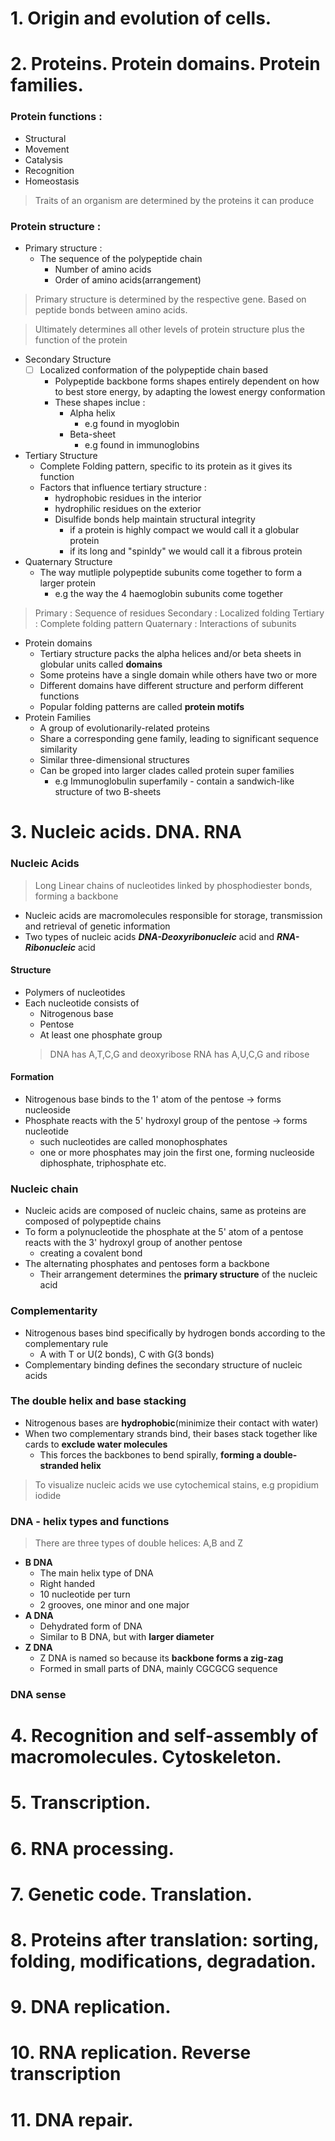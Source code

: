 # 1. Origin and evolution of cells.

# 2. Proteins. Protein domains. Protein families. 

### Protein functions :<br>
* Structural 
* Movement
* Catalysis
* Recognition
* Homeostasis
> Traits of an organism are determined by the proteins it can produce
### Protein structure :

* Primary structure :
    * The sequence of the polypeptide chain
        * Number of amino acids
        * Order of amino acids(arrangement)
> Primary structure is determined by the respective gene. Based on peptide bonds between amino acids.

> Ultimately determines all other levels of protein structure plus the function of the protein

* Secondary Structure 
    * [ ] Localized conformation of the polypeptide chain based 
        * Polypeptide backbone forms shapes entirely dependent on how to best store energy, by adapting the lowest energy conformation 
        * These shapes inclue :
            * Alpha helix 
                * e.g found in myoglobin
            * Beta-sheet 
                * e.g found in immunoglobins
* Tertiary Structure 
    * Complete Folding pattern, specific to its protein as it gives its function 
    * Factors that influence tertiary structure : 
        * hydrophobic residues in the interior 
        * hydrophilic residues on the exterior
        * Disulfide bonds help maintain structural integrity 
            * if a protein is highly compact we would call it a globular protein
            * if its long and "spinldy" we would call it a fibrous protein
* Quaternary Structure 
    * The way mutliple polypeptide subunits come together to form a larger protein
        * e.g the way the 4 haemoglobin subunits come together

> Primary : Sequence of residues
> Secondary : Localized folding 
> Tertiary : Complete folding pattern
> Quaternary : Interactions of subunits 

* Protein domains 
    * Tertiary structure packs the alpha helices and/or beta sheets in globular units called **domains**
    * Some proteins have a single domain while others have two or more 
    * Different domains have different structure and perform different functions 
    * Popular folding patterns are called **protein motifs** 
* Protein Families 
    * A group of evolutionarily-related proteins
    * Share a corresponding gene family, leading to significant sequence similarity
    * Similar three-dimensional structures 
    * Can be groped into larger clades called protein super families 
        * e.g Immunoglobulin superfamily - contain a sandwich-like structure of two B-sheets
# 3. Nucleic acids. DNA. RNA 

### Nucleic Acids
> Long Linear chains of nucleotides linked by phosphodiester bonds, forming a backbone
* Nucleic acids are macromolecules responsible for storage, transmission and retrieval of genetic information
* Two types of nucleic acids ***DNA-Deoxyribonucleic*** acid and ***RNA-Ribonucleic*** acid

#### Structure 
* Polymers of nucleotides
* Each nucleotide consists of 
    * Nitrogenous base
    * Pentose
    * At least one phosphate group
    > DNA has A,T,C,G and deoxyribose
    > RNA has A,U,C,G and ribose
#### Formation 
* Nitrogenous base binds to the 1' atom of the pentose -> forms nucleoside
* Phosphate reacts with the 5' hydroxyl group of the pentose -> forms nucleotide
    * such nucleotides are called monophosphates
    * one or more phosphates may join the first one, forming nucleoside diphosphate, triphosphate etc. 
### Nucleic chain
* Nucleic acids are composed of nucleic chains, same as proteins are composed of polypeptide chains
* To form a polynucleotide the phosphate at the 5' atom of a pentose reacts with the 3' hydroxyl group of another pentose
  * creating a covalent bond 
* The alternating phosphates and pentoses form a backbone
  * Their arrangement determines the **primary structure** of the nucleic acid
### Complementarity 
* Nitrogenous bases bind specifically by hydrogen bonds according to the complementary rule
  * A with T or U(2 bonds), C with G(3 bonds)
* Complementary binding defines the secondary structure of nucleic acids

### The double helix and base stacking 
* Nitrogenous bases are **hydrophobic**(minimize their contact with water)
* When two complementary strands bind, their bases stack together like cards to **exclude water molecules**
  * This forces the backbones to bend spirally, **forming a double-stranded helix**

> To visualize nucleic acids we use cytochemical stains, e.g propidium iodide
### DNA - helix types and functions
> There are three types of double helices: A,B and Z
* **B DNA**
  * The main helix type of DNA
  * Right handed
  * 10 nucleotide per turn
  * 2 grooves, one minor and one major
* **A DNA**
  * Dehydrated form of DNA
  * Similar to B DNA, but with **larger diameter**
* **Z DNA**
  * Z DNA is named so because its **backbone forms a zig-zag**
  * Formed in small parts of DNA, mainly CGCGCG sequence
### DNA sense
  


# 4. Recognition and self-assembly of macromolecules. Cytoskeleton.

# 5. Transcription.

# 6. RNA processing.

# 7. Genetic code. Translation.

# 8. Proteins after translation: sorting, folding, modifications, degradation.

# 9. DNA replication.

# 10. RNA replication. Reverse transcription

# 11. DNA repair.


